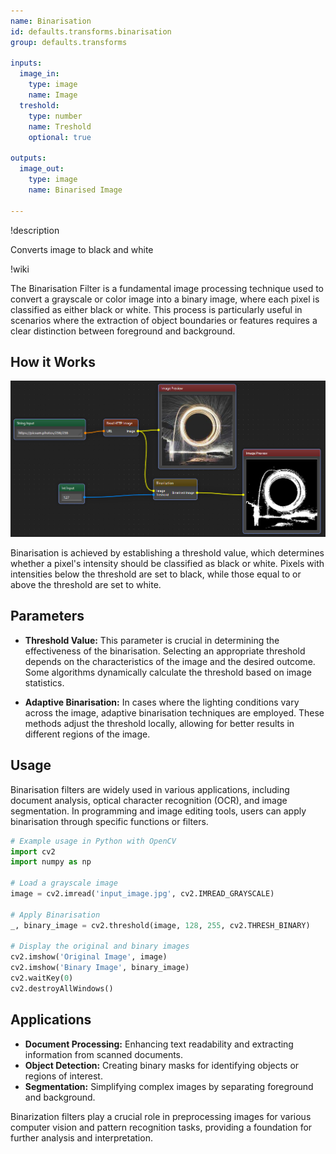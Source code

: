 ```yaml
---
name: Binarisation
id: defaults.transforms.binarisation
group: defaults.transforms

inputs:
  image_in:
    type: image
    name: Image
  treshold:
    type: number
    name: Treshold
    optional: true

outputs:
  image_out:
    type: image
    name: Binarised Image

---
```


!description

Converts image to black and white

!wiki

The Binarisation Filter is a fundamental image processing technique used to convert a grayscale or color image into a binary image, where each pixel is classified as either black or white. This process is particularly useful in scenarios where the extraction of object boundaries or features requires a clear distinction between foreground and background.

## How it Works

![Usage Example](wiki/binarisation.png)

Binarisation is achieved by establishing a threshold value, which determines whether a pixel's intensity should be classified as black or white. Pixels with intensities below the threshold are set to black, while those equal to or above the threshold are set to white.

## Parameters

- **Threshold Value:** This parameter is crucial in determining the effectiveness of the binarisation. Selecting an appropriate threshold depends on the characteristics of the image and the desired outcome. Some algorithms dynamically calculate the threshold based on image statistics.

- **Adaptive Binarisation:** In cases where the lighting conditions vary across the image, adaptive binarisation techniques are employed. These methods adjust the threshold locally, allowing for better results in different regions of the image.

## Usage

Binarisation filters are widely used in various applications, including document analysis, optical character recognition (OCR), and image segmentation. In programming and image editing tools, users can apply binarisation through specific functions or filters.

```python
# Example usage in Python with OpenCV
import cv2
import numpy as np

# Load a grayscale image
image = cv2.imread('input_image.jpg', cv2.IMREAD_GRAYSCALE)

# Apply Binarisation
_, binary_image = cv2.threshold(image, 128, 255, cv2.THRESH_BINARY)

# Display the original and binary images
cv2.imshow('Original Image', image)
cv2.imshow('Binary Image', binary_image)
cv2.waitKey(0)
cv2.destroyAllWindows()
```

## Applications

* **Document Processing:** Enhancing text readability and extracting information from scanned documents.
* **Object Detection:** Creating binary masks for identifying objects or regions of interest.
* **Segmentation:** Simplifying complex images by separating foreground and background.

Binarization filters play a crucial role in preprocessing images for various computer vision and pattern recognition tasks, providing a foundation for further analysis and interpretation.
